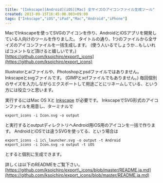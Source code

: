 ```yaml
---
title: "[Inkscape][Android][iOS][Mac] 全サイズのアイコンファイル生成ツール"
created: 2013-09-15T16:45:00.003+09:00
tags: ["Inkscape","iOS","iPad","Mac","Android","iPhone"]
---
```

MacでInkscapeを使ってSVGのアイコンを作り、AndroidとiOSアプリを開発している人向けのツールを作りました。
タイトルの通り、1つのファイルから全サイズのアイコンファイルを一括生成します。
(使う人いるでしょうか…もしいればコメントなど頂けると嬉しいです。)
[https://github.com/ksoichiro/export\_icons](https://github.com/ksoichiro/export_icons)
<!--more-->
Illustratorとaiファイルや、Photoshopとpsdファイルではありません。
Inkscapeとsvgファイルです。
(GIMPとxcfファイルでもありません。)
毎回個別のサイズを入力しながらエクスポートして用途ごとにリネームしている、という方には役立つと思います。

実行するにはMac OS Xと [Inkscape](http://inkscape.org/) が必要です。
InkscapeでSVG形式のアイコンファイルを用意し、ターミナルで

```
export_icons -i Icon.svg -o output
```

と実行するとoutputディレクトリへAndroid用iOS用のアイコンを一括で作ります。
AndroidとiOSでは違うSVGを使ってる、という場合は

```
export_icons -i ic\_launcher.svg -o output -t Android
export_icons -i Icon.svg -o output -t iOS
```

とすると個別に生成できます。

詳しくは以下のREADMEをご覧下さい。
[https://github.com/ksoichiro/export\_icons/blob/master/README.ja.md](https://github.com/ksoichiro/export_icons/blob/master/README.ja.md)
